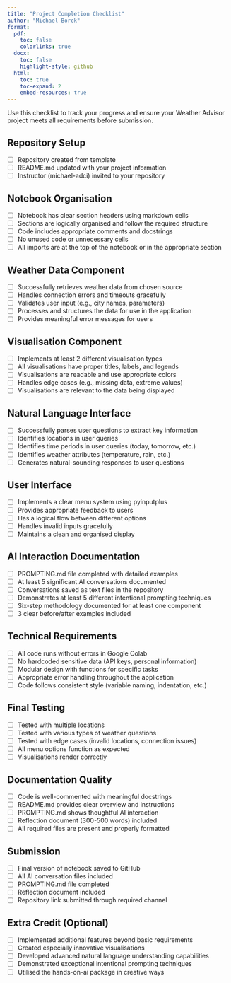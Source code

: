 ```yaml
---
title: "Project Completion Checklist"
author: "Michael Borck"
format: 
  pdf:
    toc: false
    colorlinks: true
  docx:
    toc: false
    highlight-style: github
  html:
    toc: true
    toc-expand: 2
    embed-resources: true
---
```


Use this checklist to track your progress and ensure your Weather Advisor project meets all requirements before submission.

## Repository Setup

- [ ] Repository created from template
- [ ] README.md updated with your project information
- [ ] Instructor (michael-adci) invited to your repository

## Notebook Organisation

- [ ] Notebook has clear section headers using markdown cells
- [ ] Sections are logically organised and follow the required structure
- [ ] Code includes appropriate comments and docstrings
- [ ] No unused code or unnecessary cells
- [ ] All imports are at the top of the notebook or in the appropriate section

## Weather Data Component

- [ ] Successfully retrieves weather data from chosen source
- [ ] Handles connection errors and timeouts gracefully
- [ ] Validates user input (e.g., city names, parameters)
- [ ] Processes and structures the data for use in the application
- [ ] Provides meaningful error messages for users

## Visualisation Component

- [ ] Implements at least 2 different visualisation types
- [ ] All visualisations have proper titles, labels, and legends
- [ ] Visualisations are readable and use appropriate colors
- [ ] Handles edge cases (e.g., missing data, extreme values)
- [ ] Visualisations are relevant to the data being displayed

## Natural Language Interface

- [ ] Successfully parses user questions to extract key information
- [ ] Identifies locations in user queries
- [ ] Identifies time periods in user queries (today, tomorrow, etc.)
- [ ] Identifies weather attributes (temperature, rain, etc.)
- [ ] Generates natural-sounding responses to user questions

## User Interface

- [ ] Implements a clear menu system using pyinputplus
- [ ] Provides appropriate feedback to users
- [ ] Has a logical flow between different options
- [ ] Handles invalid inputs gracefully
- [ ] Maintains a clean and organised display

## AI Interaction Documentation

- [ ] PROMPTING.md file completed with detailed examples
- [ ] At least 5 significant AI conversations documented
- [ ] Conversations saved as text files in the repository
- [ ] Demonstrates at least 5 different intentional prompting techniques
- [ ] Six-step methodology documented for at least one component
- [ ] 3 clear before/after examples included

## Technical Requirements

- [ ] All code runs without errors in Google Colab
- [ ] No hardcoded sensitive data (API keys, personal information)
- [ ] Modular design with functions for specific tasks
- [ ] Appropriate error handling throughout the application
- [ ] Code follows consistent style (variable naming, indentation, etc.)

## Final Testing

- [ ] Tested with multiple locations
- [ ] Tested with various types of weather questions
- [ ] Tested with edge cases (invalid locations, connection issues)
- [ ] All menu options function as expected
- [ ] Visualisations render correctly

## Documentation Quality

- [ ] Code is well-commented with meaningful docstrings
- [ ] README.md provides clear overview and instructions
- [ ] PROMPTING.md shows thoughtful AI interaction
- [ ] Reflection document (300-500 words) included
- [ ] All required files are present and properly formatted

## Submission

- [ ] Final version of notebook saved to GitHub
- [ ] All AI conversation files included
- [ ] PROMPTING.md file completed
- [ ] Reflection document included
- [ ] Repository link submitted through required channel

## Extra Credit (Optional)

- [ ] Implemented additional features beyond basic requirements
- [ ] Created especially innovative visualisations
- [ ] Developed advanced natural language understanding capabilities
- [ ] Demonstrated exceptional intentional prompting techniques
- [ ] Utilised the hands-on-ai package in creative ways
